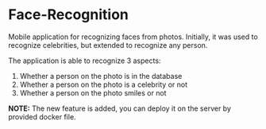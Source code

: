 # Face-Recognition

Mobile application for recognizing faces from photos. Initially, it was used to recognize celebrities, but extended to recognize any person. 

The application is able to recognize 3 aspects:
1)	Whether a person on the photo is in the database
2)	Whether a person on the photo is a celebrity or not
3)	Whether a person on the photo smiles or not


**NOTE:** The new feature is added, you can deploy it on the server by provided docker file.
